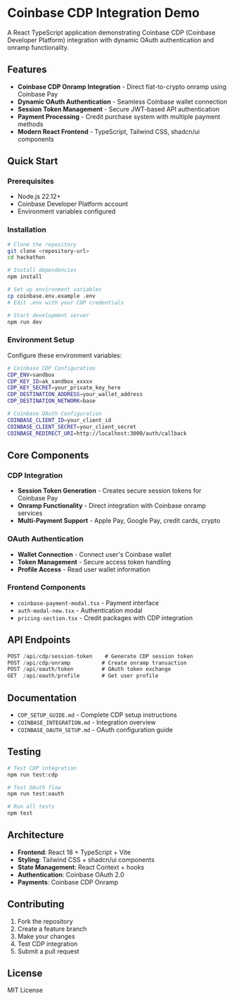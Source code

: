 # Coinbase CDP Integration Demo

A React TypeScript application demonstrating Coinbase CDP (Coinbase Developer Platform) integration with dynamic OAuth authentication and onramp functionality.

## Features

- **Coinbase CDP Onramp Integration** - Direct fiat-to-crypto onramp using Coinbase Pay
- **Dynamic OAuth Authentication** - Seamless Coinbase wallet connection
- **Session Token Management** - Secure JWT-based API authentication
- **Payment Processing** - Credit purchase system with multiple payment methods
- **Modern React Frontend** - TypeScript, Tailwind CSS, shadcn/ui components

## Quick Start

### Prerequisites
- Node.js 22.12+
- Coinbase Developer Platform account
- Environment variables configured

### Installation
```bash
# Clone the repository
git clone <repository-url>
cd hackathon

# Install dependencies
npm install

# Set up environment variables
cp coinbase.env.example .env
# Edit .env with your CDP credentials

# Start development server
npm run dev
```

### Environment Setup

Configure these environment variables:

```bash
# Coinbase CDP Configuration
CDP_ENV=sandbox
CDP_KEY_ID=ak_sandbox_xxxxx
CDP_KEY_SECRET=your_private_key_here
CDP_DESTINATION_ADDRESS=your_wallet_address
CDP_DESTINATION_NETWORK=base

# Coinbase OAuth Configuration
COINBASE_CLIENT_ID=your_client_id
COINBASE_CLIENT_SECRET=your_client_secret
COINBASE_REDIRECT_URI=http://localhost:3000/auth/callback
```

## Core Components

### CDP Integration
- **Session Token Generation** - Creates secure session tokens for Coinbase Pay
- **Onramp Functionality** - Direct integration with Coinbase onramp services
- **Multi-Payment Support** - Apple Pay, Google Pay, credit cards, crypto

### OAuth Authentication
- **Wallet Connection** - Connect user's Coinbase wallet
- **Token Management** - Secure access token handling
- **Profile Access** - Read user wallet information

### Frontend Components
- `coinbase-payment-modal.tsx` - Payment interface
- `auth-modal-new.tsx` - Authentication modal
- `pricing-section.tsx` - Credit packages with CDP integration

## API Endpoints

```typescript
POST /api/cdp/session-token    # Generate CDP session token
POST /api/cdp/onramp          # Create onramp transaction
POST /api/oauth/token         # OAuth token exchange
GET  /api/oauth/profile       # Get user profile
```

## Documentation

- `CDP_SETUP_GUIDE.md` - Complete CDP setup instructions
- `COINBASE_INTEGRATION.md` - Integration overview
- `COINBASE_OAUTH_SETUP.md` - OAuth configuration guide

## Testing

```bash
# Test CDP integration
npm run test:cdp

# Test OAuth flow  
npm run test:oauth

# Run all tests
npm test
```

## Architecture

- **Frontend**: React 18 + TypeScript + Vite
- **Styling**: Tailwind CSS + shadcn/ui components  
- **State Management**: React Context + hooks
- **Authentication**: Coinbase OAuth 2.0
- **Payments**: Coinbase CDP Onramp

## Contributing

1. Fork the repository
2. Create a feature branch
3. Make your changes
4. Test CDP integration
5. Submit a pull request

## License

MIT License